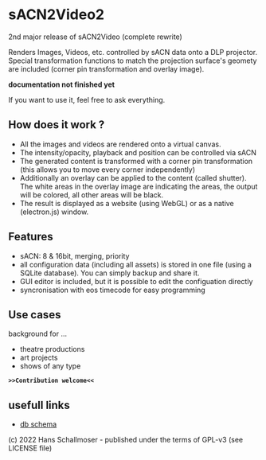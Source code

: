 # sACN2Video2
2nd major release of sACN2Video (complete rewrite)

Renders Images, Videos, etc. controlled by sACN data onto a DLP projector.
Special transformation functions to match the projection surface's geomety are included (corner pin transformation and overlay image).

**documentation not finished yet**

If you want to use it, feel free to ask everything.

## How does it work ?

- All the images and videos are rendered onto a virtual canvas.
- The intensity/opacity, playback and position can be controlled via sACN
- The generated content is transformed with a corner pin transformation (this allows you to move every corner independently)
- Additionally an overlay can be applied to the content (called shutter). The white areas in the overlay image are indicating the areas, the output will be colored, all other areas will be black.
- The result is displayed as a website (using WebGL) or as a native (electron.js) window.

## Features

- sACN: 8 & 16bit, merging, priority
- all configuration data (including all assets) is stored in one file (using a SQLite database). You can simply backup and share it.
- GUI editor is included, but it is possible to edit the configuation directly
- syncronisation with eos timecode for easy programming

## Use cases

background for ...
- theatre productions
- art projects
- shows of any type

**``>>Contribution welcome<<``**

## usefull links

- [db schema](/server/dbSchema.sql)


(c) 2022 Hans Schallmoser - published under the terms of GPL-v3 (see LICENSE file)
